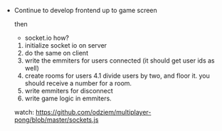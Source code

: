 - Continue to develop frontend up to game screen

  then

  - socket.io
    how?

  1.  initialize socket io on server
  2.  do the same on client
  3.  write the emmiters for users connected (it should get user ids as well)
  4.  create rooms for users
      4.1 divide users by two, and floor it. you should receive a number for a room.
  5.  write emmiters for disconnect
  6.  write game logic in emmiters.

  watch: https://github.com/odziem/multiplayer-pong/blob/master/sockets.js
